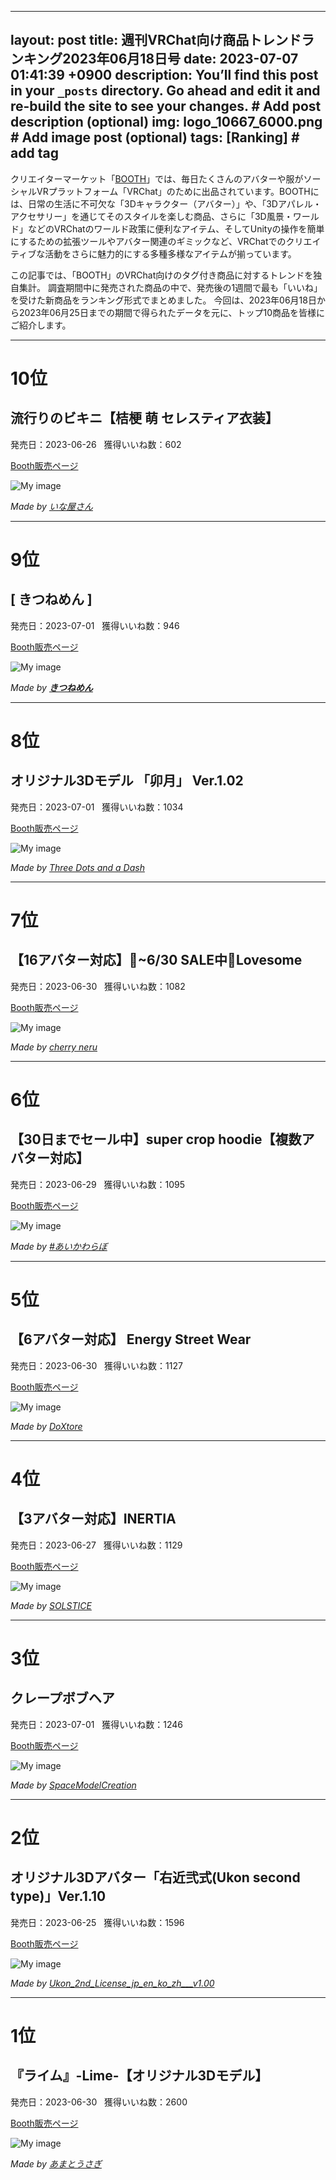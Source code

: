 
---
layout: post
title: 週刊VRChat向け商品トレンドランキング2023年06月18日号
date: 2023-07-07 01:41:39 +0900
description: You’ll find this post in your `_posts` directory. Go ahead and edit it and re-build the site to see your changes. # Add post description (optional)
img: logo_10667_6000.png # Add image post (optional)
tags: [Ranking] # add tag
---

クリエイターマーケット「[BOOTH](https://booth.pm/ja)」では、毎日たくさんのアバターや服がソーシャルVRプラットフォーム「VRChat」のために出品されています。BOOTHには、日常の生活に不可欠な「3Dキャラクター（アバター）」や、「3Dアパレル・アクセサリー」を通じてそのスタイルを楽しむ商品、さらに「3D風景・ワールド」などのVRChatのワールド政策に便利なアイテム、そしてUnityの操作を簡単にするための拡張ツールやアバター関連のギミックなど、VRChatでのクリエイティブな活動をさらに魅力的にする多種多様なアイテムが揃っています。

この記事では、「BOOTH」のVRChat向けのタグ付き商品に対するトレンドを独自集計。
調査期間中に発売された商品の中で、発売後の1週間で最も「いいね」を受けた新商品をランキング形式でまとめました。
今回は、2023年06月18日から2023年06月25日までの期間で得られたデータを元に、トップ10商品を皆様にご紹介します。


---
# 10位
## 流行りのビキニ【桔梗 萌 セレスティア衣装】

発売日：2023-06-26 &nbsp; 獲得いいね数：602

[Booth販売ページ](https://booth.pm/ja/items/4866933)

![My image](https://booth.pximg.net/c/620x620/38ce0a06-7e57-4eda-bc0c-fd783077e52c/i/4866933/6e7e2cc8-90b2-4d64-a676-4ddbb81ea6ab_base_resized.jpg)

*Made by [いな屋さん](https://inani.booth.pm)*

---
# 9位
## [ きつねめん ]

発売日：2023-07-01 &nbsp; 獲得いいね数：946

[Booth販売ページ](https://booth.pm/ja/items/4879731)

![My image](https://booth.pximg.net/c/620x620/341150f0-490c-42eb-92b6-c548cc1ea0ae/i/4879731/e7c1e6d3-baf8-45c1-bcf6-d765faa4f401_base_resized.jpg)

*Made by [__きつねめん__](https://balgu.booth.pm)*

---
# 8位
## オリジナル3Dモデル 「卯月」 Ver.1.02

発売日：2023-07-01 &nbsp; 獲得いいね数：1034

[Booth販売ページ](https://booth.pm/ja/items/4877495)

![My image](https://booth.pximg.net/c/620x620/67b0db83-68ae-4219-b034-b76df0ce5f1f/i/4877495/244ba834-a137-410a-b59e-e0999461b539_base_resized.jpg)

*Made by [Three Dots and a Dash](https://minamotosyun.booth.pm)*

---
# 7位
## 【16アバター対応】🖤~6/30 SALE中🖤Lovesome 

発売日：2023-06-30 &nbsp; 獲得いいね数：1082

[Booth販売ページ](https://booth.pm/ja/items/4876595)

![My image](https://booth.pximg.net/c/620x620/b1574cea-1837-4fdb-9654-27cc43c52f3a/i/4876595/865b7157-4e7e-490b-a336-adbba0c01b73_base_resized.jpg)

*Made by [cherry neru](https://neru0606.booth.pm)*

---
# 6位
## 【30日までセール中】super crop hoodie【複数アバター対応】

発売日：2023-06-29 &nbsp; 獲得いいね数：1095

[Booth販売ページ](https://booth.pm/ja/items/4871113)

![My image](https://booth.pximg.net/c/620x620/353a00f1-15b2-4333-90a2-0aaa36e0220c/i/4871113/f27e462e-262c-4898-a97e-46340a899dc5_base_resized.jpg)

*Made by [#あいかわらぼ](https://aikawa2.booth.pm)*

---
# 5位
## 【6アバター対応】 Energy Street Wear

発売日：2023-06-30 &nbsp; 獲得いいね数：1127

[Booth販売ページ](https://booth.pm/ja/items/4874712)

![My image](https://booth.pximg.net/c/620x620/7df29390-fcd0-4496-8c1e-a9e37bcbee13/i/4874712/70f3bb79-e536-44c5-a3f6-c0af4c4471ef_base_resized.jpg)

*Made by [DoXtore](https://reversnow.booth.pm)*

---
# 4位
## 【3アバター対応】INERTIA

発売日：2023-06-27 &nbsp; 獲得いいね数：1129

[Booth販売ページ](https://booth.pm/ja/items/4867662)

![My image](https://booth.pximg.net/c/620x620/d604f05d-aeb5-4cd2-be0c-392a0f6f6d33/i/4867662/ddf107eb-68f7-400c-99a7-8e2faad982a1_base_resized.jpg)

*Made by [SOLSTICE](https://solstice.booth.pm)*

---
# 3位
## クレープボブヘア

発売日：2023-07-01 &nbsp; 獲得いいね数：1246

[Booth販売ページ](https://booth.pm/ja/items/4879206)

![My image](https://booth.pximg.net/c/620x620/b39fd7f1-f964-4566-900a-b533fa4a5eee/i/4879206/e3002e54-cf1d-47a8-b7d3-78441b6cc8a2_base_resized.jpg)

*Made by [SpaceModelCreation](https://supekuri.booth.pm)*

---
# 2位
## オリジナル3Dアバター「右近弐式(Ukon second type)」Ver.1.10

発売日：2023-06-25 &nbsp; 獲得いいね数：1596

[Booth販売ページ](https://booth.pm/ja/items/4839004)

![My image](https://booth.pximg.net/c/620x620/28775238-12ab-4ce8-99e3-a1ee57cf637f/i/4839004/f20e14df-3605-4a88-aa4c-2433a89a3781_base_resized.jpg)

*Made by [Ukon_2nd_License_jp_en_ko_zh___v1.00](https://kitsune-tsuki.booth.pm)*

---
# 1位
## 『ライム』-Lime-【オリジナル3Dモデル】

発売日：2023-06-30 &nbsp; 獲得いいね数：2600

[Booth販売ページ](https://booth.pm/ja/items/4876459)

![My image](https://booth.pximg.net/c/620x620/61a3b2d7-b4b1-4f97-9e48-ffe959b26ae9/i/4876459/70694c64-d4d8-44c8-b30b-22c28c190b07_base_resized.jpg)

*Made by [あまとうさぎ](https://komado.booth.pm)*
